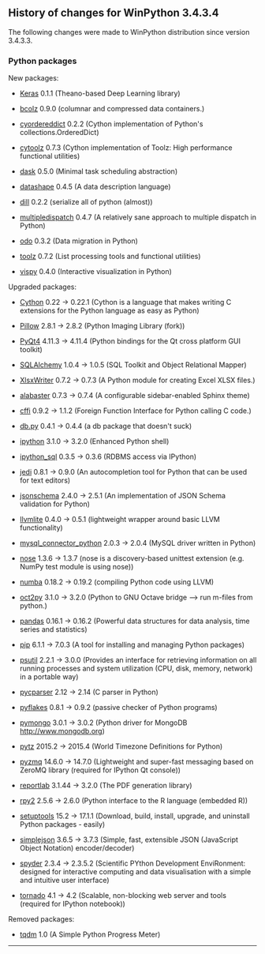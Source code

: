 ﻿## History of changes for WinPython 3.4.3.4

The following changes were made to WinPython distribution since version 3.4.3.3.

### Python packages

New packages:

  * [Keras](http://pypi.python.org/pypi/Keras) 0.1.1 (Theano-based Deep Learning library)
  * [bcolz](http://pypi.python.org/pypi/bcolz) 0.9.0 (columnar and compressed data containers.)
  * [cyordereddict](http://pypi.python.org/pypi/cyordereddict) 0.2.2 (Cython implementation of Python's collections.OrderedDict)
  * [cytoolz](http://pypi.python.org/pypi/cytoolz) 0.7.3 (Cython implementation of Toolz: High performance functional utilities)
  * [dask](http://pypi.python.org/pypi/dask) 0.5.0 (Minimal task scheduling abstraction)
  * [datashape](http://pypi.python.org/pypi/datashape) 0.4.5 (A data description language)
  * [dill](http://pypi.python.org/pypi/dill) 0.2.2 (serialize all of python (almost))
  * [multipledispatch](http://pypi.python.org/pypi/multipledispatch) 0.4.7 (A relatively sane approach to multiple dispatch in Python)
  * [odo](http://pypi.python.org/pypi/odo) 0.3.2 (Data migration in Python)
  * [toolz](http://pypi.python.org/pypi/toolz) 0.7.2 (List processing tools and functional utilities)
  * [vispy](http://pypi.python.org/pypi/vispy) 0.4.0 (Interactive visualization in Python)

Upgraded packages:

  * [Cython](http://www.cython.org) 0.22 → 0.22.1 (Cython is a language that makes writing C extensions for the Python language as easy as Python)
  * [Pillow](http://pypi.python.org/pypi/Pillow) 2.8.1 → 2.8.2 (Python Imaging Library (fork))
  * [PyQt4](http://www.riverbankcomputing.co.uk/software/pyqt/intro) 4.11.3 → 4.11.4 (Python bindings for the Qt cross platform GUI toolkit)
  * [SQLAlchemy](http://www.sqlalchemy.org) 1.0.4 → 1.0.5 (SQL Toolkit and Object Relational Mapper)
  * [XlsxWriter](http://pypi.python.org/pypi/XlsxWriter) 0.7.2 → 0.7.3 (A Python module for creating Excel XLSX files.)
  * [alabaster](http://pypi.python.org/pypi/alabaster) 0.7.3 → 0.7.4 (A configurable sidebar-enabled Sphinx theme)
  * [cffi](http://pypi.python.org/pypi/cffi) 0.9.2 → 1.1.2 (Foreign Function Interface for Python calling C code.)
  * [db.py](http://pypi.python.org/pypi/db.py) 0.4.1 → 0.4.4 (a db package that doesn't suck)
  * [ipython](http://ipython.org) 3.1.0 → 3.2.0 (Enhanced Python shell)
  * [ipython_sql](http://pypi.python.org/pypi/ipython_sql) 0.3.5 → 0.3.6 (RDBMS access via IPython)
  * [jedi](http://pypi.python.org/pypi/jedi) 0.8.1 → 0.9.0 (An autocompletion tool for Python that can be used for text editors)
  * [jsonschema](http://pypi.python.org/pypi/jsonschema) 2.4.0 → 2.5.1 (An implementation of JSON Schema validation for Python)
  * [llvmlite](http://pypi.python.org/pypi/llvmlite) 0.4.0 → 0.5.1 (lightweight wrapper around basic LLVM functionality)
  * [mysql_connector_python](http://pypi.python.org/pypi/mysql_connector_python) 2.0.3 → 2.0.4 (MySQL driver written in Python)
  * [nose](http://somethingaboutorange.com/mrl/projects/nose) 1.3.6 → 1.3.7 (nose is a discovery-based unittest extension (e.g. NumPy test module is using nose))
  * [numba](http://pypi.python.org/pypi/numba) 0.18.2 → 0.19.2 (compiling Python code using LLVM)
  * [oct2py](http://pypi.python.org/pypi/oct2py) 3.1.0 → 3.2.0 (Python to GNU Octave bridge --> run m-files from python.)
  * [pandas](http://pypi.python.org/pypi/pandas) 0.16.1 → 0.16.2 (Powerful data structures for data analysis, time series and statistics)
  * [pip](http://pypi.python.org/pypi/pip) 6.1.1 → 7.0.3 (A tool for installing and managing Python packages)
  * [psutil](http://code.google.com/p/psutil) 2.2.1 → 3.0.0 (Provides an interface for retrieving information on all running processes and system utilization (CPU, disk, memory, network) in a portable way)
  * [pycparser](http://pypi.python.org/pypi/pycparser) 2.12 → 2.14 (C parser in Python)
  * [pyflakes](http://pypi.python.org/pypi/pyflakes) 0.8.1 → 0.9.2 (passive checker of Python programs)
  * [pymongo](http://pypi.python.org/pypi/pymongo) 3.0.1 → 3.0.2 (Python driver for MongoDB <http://www.mongodb.org>)
  * [pytz](http://pytz.sourceforge.net/) 2015.2 → 2015.4 (World Timezone Definitions for Python)
  * [pyzmq](http://pypi.python.org/pypi/pyzmq) 14.6.0 → 14.7.0 (Lightweight and super-fast messaging based on ZeroMQ library (required for IPython Qt console))
  * [reportlab](http://www.reportlab.org) 3.1.44 → 3.2.0 (The PDF generation library)
  * [rpy2](http://pypi.python.org/pypi/rpy2) 2.5.6 → 2.6.0 (Python interface to the R language (embedded R))
  * [setuptools](http://pypi.python.org/pypi/setuptools) 15.2 → 17.1.1 (Download, build, install, upgrade, and uninstall Python packages - easily)
  * [simplejson](http://pypi.python.org/pypi/simplejson) 3.6.5 → 3.7.3 (Simple, fast, extensible JSON (JavaScript Object Notation) encoder/decoder)
  * [spyder](http://pypi.python.org/pypi/spyder) 2.3.4 → 2.3.5.2 (Scientific PYthon Development EnviRonment: designed for interactive computing and data visualisation with a simple and intuitive user interface)
  * [tornado](http://pypi.python.org/pypi/tornado) 4.1 → 4.2 (Scalable, non-blocking web server and tools (required for IPython notebook))

Removed packages:

  * [tqdm](http://pypi.python.org/pypi/tqdm) 1.0 (A Simple Python Progress Meter)

* * *
